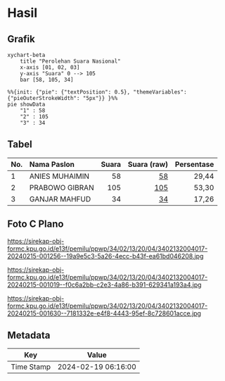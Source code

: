# Hasil

## Grafik

```mermaid
xychart-beta
    title "Perolehan Suara Nasional"
    x-axis [01, 02, 03]
    y-axis "Suara" 0 --> 105
    bar [58, 105, 34]
```

```mermaid
%%{init: {"pie": {"textPosition": 0.5}, "themeVariables": {"pieOuterStrokeWidth": "5px"}} }%%
pie showData
    "1" : 58
    "2" : 105
    "3" : 34
```

## Tabel

| No. | Nama Paslon    | Suara | Suara (raw) | Persentase |
|:--- |:-------------- | -----:| -----------:| ----------:|
| 1   | ANIES MUHAIMIN | 58    | [58][p-1]   | 29,44      |
| 2   | PRABOWO GIBRAN | 105   | [105][p-2]  | 53,30      |
| 3   | GANJAR MAHFUD  | 34    | [34][p-3]   | 17,26      |


[p-1]: https://github.com/gigit-pemilu/pemilu-2024/blob/main/pilpres/hitung-suara/sub/34-di-yogyakarta/sub/02-bantul/sub/13-pleret/sub/2004-bawuran/sub/017-tps/sub/paslon-1.txt
[p-2]: https://github.com/gigit-pemilu/pemilu-2024/blob/main/pilpres/hitung-suara/sub/34-di-yogyakarta/sub/02-bantul/sub/13-pleret/sub/2004-bawuran/sub/017-tps/sub/paslon-2.txt
[p-3]: https://github.com/gigit-pemilu/pemilu-2024/blob/main/pilpres/hitung-suara/sub/34-di-yogyakarta/sub/02-bantul/sub/13-pleret/sub/2004-bawuran/sub/017-tps/sub/paslon-3.txt

## Foto C Plano

https://sirekap-obj-formc.kpu.go.id/e13f/pemilu/ppwp/34/02/13/20/04/3402132004017-20240215-001256--19a9e5c3-5a26-4ecc-b43f-ea61bd046208.jpg

https://sirekap-obj-formc.kpu.go.id/e13f/pemilu/ppwp/34/02/13/20/04/3402132004017-20240215-001019--f0c6a2bb-c2e3-4a86-b391-629341a193a4.jpg

https://sirekap-obj-formc.kpu.go.id/e13f/pemilu/ppwp/34/02/13/20/04/3402132004017-20240215-001630--7181332e-e4f8-4443-95ef-8c728601acce.jpg


## Metadata

| Key        | Value               |
| ---------- | ------------------- |
| Time Stamp | 2024-02-19 06:16:00 |



